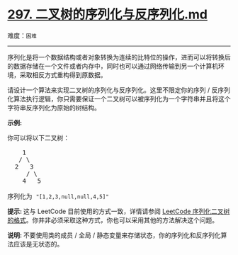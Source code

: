 # [297. 二叉树的序列化与反序列化.md](https://leetcode-cn.com/problems/serialize-and-deserialize-binary-tree)

难度：`困难`

---

<p>序列化是将一个数据结构或者对象转换为连续的比特位的操作，进而可以将转换后的数据存储在一个文件或者内存中，同时也可以通过网络传输到另一个计算机环境，采取相反方式重构得到原数据。</p>

<p>请设计一个算法来实现二叉树的序列化与反序列化。这里不限定你的序列 / 反序列化算法执行逻辑，你只需要保证一个二叉树可以被序列化为一个字符串并且将这个字符串反序列化为原始的树结构。</p>

<p><strong>示例:&nbsp;</strong></p>

<pre>你可以将以下二叉树：

    1
   / \
  2   3
     / \
    4   5

序列化为 <code>&quot;[1,2,3,null,null,4,5]&quot;</code></pre>

<p><strong>提示:&nbsp;</strong>这与 LeetCode 目前使用的方式一致，详情请参阅&nbsp;<a href="/faq/#binary-tree">LeetCode 序列化二叉树的格式</a>。你并非必须采取这种方式，你也可以采用其他的方法解决这个问题。</p>

<p><strong>说明:&nbsp;</strong>不要使用类的成员 / 全局 / 静态变量来存储状态，你的序列化和反序列化算法应该是无状态的。</p>
